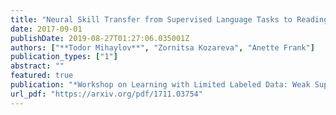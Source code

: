 ```yaml
---
title: "Neural Skill Transfer from Supervised Language Tasks to Reading Comprehension"
date: 2017-09-01
publishDate: 2019-08-27T01:27:06.035001Z
authors: ["**Todor Mihaylov**", "Zornitsa Kozareva", "Anette Frank"]
publication_types: ["1"]
abstract: ""
featured: true
publication: "*Workshop on Learning with Limited Labeled Data: Weak Supervision and Beyond at NIPS 2017.*"
url_pdf: "https://arxiv.org/pdf/1711.03754"
---
```


